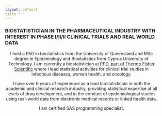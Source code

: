 ```yaml
---
layout: default
title " "
---
```


### BIOSTATISTICIAN IN THE PHARMACEUTICAL INDUSTRY WITH INTEREST IN PHASE I/II/II CLINICAL TRIALS AND REAL WORLD DATA

<center> I hold a PhD in biostatistics from the University of Queensland and MSc degree in Epidemiology and Biostatistics from Cyprus University of Technology.
I am currently a biostatistician at <a href="https://www.ppd.com/">PPD, part of Thermo Fisher Scientific</a> where I lead statistical activities for clinical trial studies in infectious diseases, women health, and oncology.

I have over 6 years of experience as a lead biostatistician in both the academic and clinical research industry, providing statistical expertise at all levels of drug development, and in the conduct of epidemiological studies using real-world data from electronic medical records or linked health data.

I am certified SAS programming specialist. </center>
  
  
  
  
